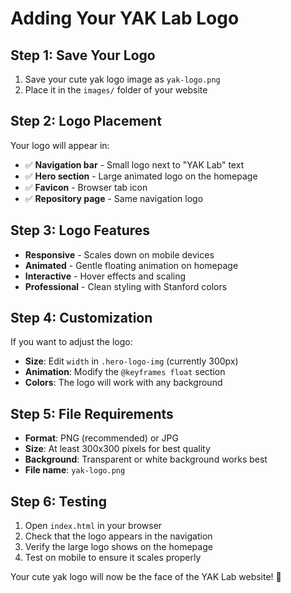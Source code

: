 # Adding Your YAK Lab Logo

## Step 1: Save Your Logo
1. Save your cute yak logo image as `yak-logo.png`
2. Place it in the `images/` folder of your website

## Step 2: Logo Placement
Your logo will appear in:
- ✅ **Navigation bar** - Small logo next to "YAK Lab" text
- ✅ **Hero section** - Large animated logo on the homepage
- ✅ **Favicon** - Browser tab icon
- ✅ **Repository page** - Same navigation logo

## Step 3: Logo Features
- **Responsive** - Scales down on mobile devices
- **Animated** - Gentle floating animation on homepage
- **Interactive** - Hover effects and scaling
- **Professional** - Clean styling with Stanford colors

## Step 4: Customization
If you want to adjust the logo:
- **Size**: Edit `width` in `.hero-logo-img` (currently 300px)
- **Animation**: Modify the `@keyframes float` section
- **Colors**: The logo will work with any background

## Step 5: File Requirements
- **Format**: PNG (recommended) or JPG
- **Size**: At least 300x300 pixels for best quality
- **Background**: Transparent or white background works best
- **File name**: `yak-logo.png`

## Step 6: Testing
1. Open `index.html` in your browser
2. Check that the logo appears in the navigation
3. Verify the large logo shows on the homepage
4. Test on mobile to ensure it scales properly

Your cute yak logo will now be the face of the YAK Lab website! 🦬 